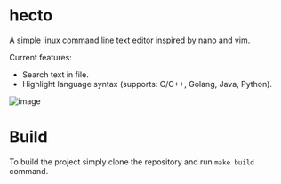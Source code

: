 # hecto
A simple linux command line text editor inspired by nano and vim.

Current features:
  - Search text in file.
  - Highlight language syntax (supports: C/C++, Golang, Java, Python).

![image](https://github.com/user-attachments/assets/e2d5b8e0-fa0a-4c1f-bcb1-9adca7557301)

# Build 
To build the project simply clone the repository and run `make build` command.
